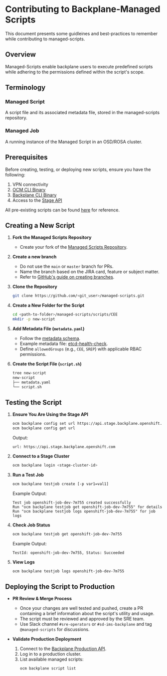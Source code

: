 # Contributing to Backplane-Managed Scripts 




This document presents some guidleines and best-practices to remember while contributing to managed-scripts.

## Overview
Managed-Scripts enable backplane users to execute predefined scripts while adhering to the permissions defined within the script's scope.

## Terminology

### Managed Script
A script file and its associated metadata file, stored in the managed-scripts repository.

### Managed Job
A running instance of the Managed Script in an OSD/ROSA cluster.

## Prerequisites

Before creating, testing, or deploying new scripts, ensure you have the following:

1. VPN connectivity
2. [OCM CLI Binary](https://github.com/openshift-online/ocm-cli)
3. [Backplane CLI Binary](https://source.redhat.com/groups/public/sre/wiki/setup_backplane_cli)
4. Access to the [Stage API](https://api.stage.backplane.openshift.com)

All pre-existing scripts can be found [here](https://github.com/openshift/managed-scripts/tree/main/scripts) for reference.

## Creating a New Script

1. **Fork the Managed Scripts Repository**
   - Create your fork of the [Managed Scripts Repository](https://github.com/openshift/managed-scripts).

2. **Create a new branch**
   - Do not use the `main` or `master` branch for PRs.
   - Name the branch based on the JIRA card, feature or subject matter.
   - Refer to [GitHub's guide on creating branches](https://docs.github.com/en/pull-requests/collaborating-with-pull-requests/proposing-changes-to-your-work-with-pull-requests/creating-and-deleting-branches-within-your-repository).

3. **Clone the Repository**
   ```sh
   git clone https://github.com/<git_user>/managed-scripts.git
   ```

4. **Create a New Folder for the Script**
   ```sh
   cd <path-to-folder>/managed-scripts/scripts/CEE
   mkdir -p new-script
   ```

5. **Add Metadata File (`metadata.yaml`)**
   - Follow the [metadata schema](https://github.com/openshift/managed-scripts/blob/main/hack/metadata.schema.json).
   - Example metadata file: [etcd-health-check](https://github.com/openshift/managed-scripts/blob/main/scripts/CEE/etcd-health-check/metadata.yaml).
   - Define `allowedGroups` (e.g., `CEE`, `SREP`) with applicable RBAC permissions.

6. **Create the Script File (`script.sh`)**
   ```sh
   tree new-script
   new-script
   ├── metadata.yaml
   └── script.sh
   ```

## Testing the Script

1. **Ensure You Are Using the Stage API**
   ```sh
   ocm backplane config set url https://api.stage.backplane.openshift.com
   ocm backplane config get url
   ```
   Output:
   ```
   url: https://api.stage.backplane.openshift.com
   ```

2. **Connect to a Stage Cluster**
   ```sh
   ocm backplane login <stage-cluster-id>
   ```

3. **Run a Test Job**
   ```sh
   ocm backplane testjob create [-p var1=val1]
   ```
   Example Output:
   ```
   Test job openshift-job-dev-7m755 created successfully    
   Run "ocm backplane testjob get openshift-job-dev-7m755" for details
   Run "ocm backplane testjob logs openshift-job-dev-7m755" for job logs
   ```

4. **Check Job Status**
   ```sh
   ocm backplane testjob get openshift-job-dev-7m755
   ```
   Example Output:
   ```
   TestId: openshift-job-dev-7m755, Status: Succeeded
   ```

5. **View Logs**
   ```sh
   ocm backplane testjob logs openshift-job-dev-7m755
   ```

## Deploying the Script to Production

- **PR Review & Merge Process**
  - Once your changes are well tested and pushed, create a PR containing a brief information about the script's utility and usage.
  - The script must be reviewed and approved by the SRE team.
  - Use Slack channel `#sre-operators` or `#sd-ims-backplane` and tag `@managed-scripts` for discussions.

- **Validate Production Deployment**
  1. Connect to the [Backplane Production API](https://api.backplane.openshift.com).
  2. Log in to a production cluster.
  3. List available managed scripts:
     ```sh
     ocm backplane script list
     ```
     
